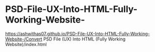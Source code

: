 # PSD-File-UX-Into-HTML-Fully-Working-Website-


https://ashwithas07.github.io/PSD-File-UX-Into-HTML-Fully-Working-Website-/Convert PSD File (UX) Into HTML (Fully Working Website)/index.html
